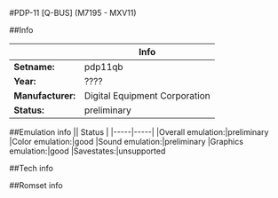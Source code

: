 #PDP-11 [Q-BUS] (M7195 - MXV11)

##Info

||Info|
|-----|-----|
|**Setname:**|pdp11qb
|**Year:**|????
|**Manufacturer:**|Digital Equipment Corporation
|**Status:**|preliminary

##Emulation info
|| Status |
|-----|-----|
|Overall emulation:|preliminary
|Color emulation:|good
|Sound emulation:|preliminary
|Graphics emulation:|good
|Savestates:|unsupported

##Tech info

##Romset info

<!--- START OF EDITED COMMENT DO NOT TOUCH TEXT ABOVE-->
